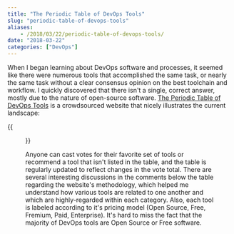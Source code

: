 ```yaml
---
title: "The Periodic Table of DevOps Tools"
slug: "periodic-table-of-devops-tools"
aliases:
    - /2018/03/22/periodic-table-of-devops-tools/
date: "2018-03-22"
categories: ["DevOps"]
---
```


When I began learning about DevOps software and processes, it seemed like there were numerous tools that accomplished the same task, or nearly the same task without a clear consensus opinion on the best toolchain and workflow. I quickly discovered that there isn't a single, correct answer, mostly due to the nature of open-source software. [The Periodic Table of DevOps Tools](https://xebialabs.com/periodic-table-of-devops-tools/) is a crowdsourced website that nicely illustrates the current landscape:

{{<figure src="https://s3-us-west-1.amazonaws.com/alunapublic/devops/periodic_table_devops.jpg" width="1100" link="https://xebialabs.com/periodic-table-of-devops-tools/" alt="Periodic Table of DevOps Tools" caption="Figure 1 - Periodic Table of DevOps Tools">}}

Anyone can cast votes for their favorite set of tools or recommend a tool that isn't listed in the table, and the table is regularly updated to reflect changes in the vote total. There are several interesting discussions in the comments below the table regarding the website's methodology, which helped me understand how various tools are related to one another and which are highly-regarded within each category. Also, each tool is labeled according to it's pricing model (Open Source, Free, Fremium, Paid, Enterprise). It's hard to miss the fact that the majority of DevOps tools are Open Source or Free software.
